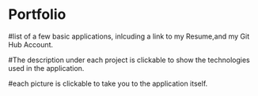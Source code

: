 # Portfolio
#list of a few basic applications, inlcuding a link to my Resume,and my Git Hub Account.  

#The description under each project is clickable to show the technologies used in the application.  

#each picture is clickable to take you to the application itself.  